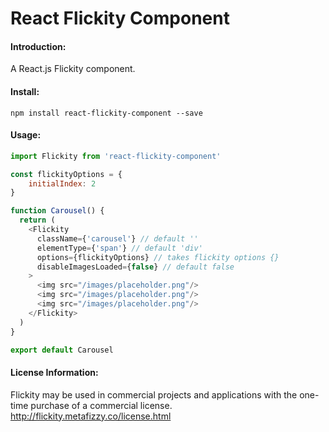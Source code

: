 React Flickity Component
=======================

#### Introduction:
A React.js Flickity component.

#### Install:

```shell
npm install react-flickity-component --save
```

#### Usage:

```javascript
import Flickity from 'react-flickity-component'

const flickityOptions = {
    initialIndex: 2
}

function Carousel() {
  return (
    <Flickity
      className={'carousel'} // default ''
      elementType={'span'} // default 'div'
      options={flickityOptions} // takes flickity options {}
      disableImagesLoaded={false} // default false
    >
      <img src="/images/placeholder.png"/>
      <img src="/images/placeholder.png"/>
      <img src="/images/placeholder.png"/>
    </Flickity>
  )
}

export default Carousel

```

#### License Information:
Flickity may be used in commercial projects and applications with the one-time purchase of a commercial license.
http://flickity.metafizzy.co/license.html

